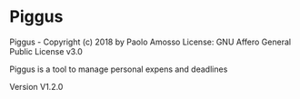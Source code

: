 # Piggus
Piggus - Copyright (c) 2018 by Paolo Amosso
License: GNU Affero General Public License v3.0

Piggus is a tool to manage personal expens and deadlines

Version V1.2.0
